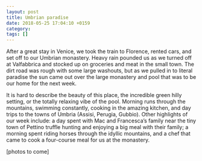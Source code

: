 ```yaml
---
layout: post
title: Umbrian paradise
date: 2018-05-25 17:04:10 +0159
category: 
tags: []
---
```


After a great stay in Venice, we took the train to Florence, rented cars, and set off to our Umbrian monastery. Heavy rain pounded us as we turned off at Valfabbrica and stocked up on groceries and meat in the small town. The dirt road was rough with some large washouts, but as we pulled in to literal paradise the sun came out over the large monastery and pool that was to be our home for the next week. 

It is hard to describe the beauty of this place, the incredible green hilly setting, or the totally relaxing vibe of the pool. Morning runs through the mountains, swimming constantly, cooking in the amazing kitchen, and day trips to the towns of Umbria (Assisi, Perugia, Gubbio). Other highlights of our week include: a day spent with Mac and Francesca’s family near the tiny town of Pettino truffle hunting and enjoying a big meal with their family; a morning spent riding horses through the idyllic mountains, and a chef that came to cook a four-course meal for us at the monastery. 

[photos to come]


